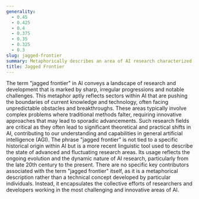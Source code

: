 ```yaml
---
generality:
  - 0.45
  - 0.425
  - 0.4
  - 0.375
  - 0.35
  - 0.325
  - 0.3
slug: jagged-frontier
summary: Metaphorically describes an area of AI research characterized by rapid, uneven advances and significant uncertainties or complexities.
title: Jagged Frontier
---
```


The term "jagged frontier" in AI conveys a landscape of research and development that is marked by sharp, irregular progressions and notable challenges. This metaphor aptly reflects sectors within AI that are pushing the boundaries of current knowledge and technology, often facing unpredictable obstacles and breakthroughs. These areas typically involve complex problems where traditional methods falter, requiring innovative approaches that may lead to sporadic advancements. Such research fields are critical as they often lead to significant theoretical and practical shifts in AI, contributing to our understanding and capabilities in general artificial intelligence (AGI).
The phrase "jagged frontier" is not tied to a specific historical origin within AI but is a more recent linguistic tool used to describe the state of advanced and fluctuating research areas. Its usage reflects the ongoing evolution and the dynamic nature of AI research, particularly from the late 20th century to the present.
There are no specific key contributors associated with the term "jagged frontier" itself, as it is a metaphorical description rather than a technical concept developed by particular individuals. Instead, it encapsulates the collective efforts of researchers and developers working in the most challenging and innovative areas of AI.
